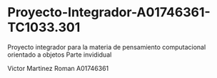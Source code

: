 # Proyecto-Integrador-A01746361-TC1033.301
Proyecto integrador para la materia de pensamiento computacional orientado a objetos
Parte invididual

Victor Martinez Roman A01746361
